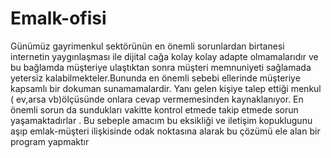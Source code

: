 # Emalk-ofisi
Günümüz gayrimenkul sektörünün en önemli sorunlardan birtanesi internetin yaygınlaşması ile  dijital  cağa kolay kolay adapte olmamalarıdır ve bu bağlamda müşteriye ulaştıktan sonra müşteri memnuniyeti sağlamada yetersiz kalabilmekteler.Bununda en önemli sebebi ellerinde müşteriye kapsamlı bir dokuman sunamamalardir. Yanı gelen kişiye talep ettiği menkul ( ev,arsa vb)ölçüsünde onlara cevap vermemesinden kaynaklanıyor. En önemli sorun da sundukları vakitte kontrol etmede takip etmede sorun yaşamaktadırlar . Bu sebeple amacım bu eksikliği ve iletişim kopuklugunu aşıp emlak-müşteri ilişkisinde odak noktasına alarak bu çözümü ele alan bir program yapmaktır
